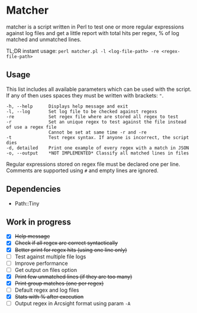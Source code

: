 # Matcher

matcher is a script written in Perl to test one or more regular expressions against log files and get a little report with total hits per regex, % of log matched and unmatched lines.

TL;DR instant usage: `perl matcher.pl -l <log-file-path> -re <regex-file-path>`

## Usage

This list includes all available parameters which can be used with the script. If any of then uses spaces they must be written with brackets: `"`.

```
-h, --help      Displays help message and exit
-l, --log       Set log file to be checked against regexs
-re             Set regex file where are stored all regex to test
-r              Set an unique regex to test against the file instead of use a regex file
                Cannot be set at same time -r and -re
-t              Test regex syntax. If anyone is incorrect, the script dies
-d, detailed    Print one example of every regex with a match in JSON
-o, --output    *NOT IMPLEMENTED* Classify all matched lines in files
```

Regular expressions stored on regex file must be declared one per line. Comments are supported using `#` and empty lines are ignored.

## Dependencies

* Path::Tiny

## Work in progress

- [x] ~~Help message~~
- [x] ~~Check if all regex are correct syntactically~~
- [x] ~~Better print for regex hits (using one line only)~~
- [ ] Test against multiple file logs
- [ ] Improve performance
- [ ] Get output on files option
- [x] ~~Print few unmatched lines (if they are too many)~~
- [x] ~~Print group matches (one per regex)~~
- [ ] Default regex and log files
- [x] ~~Stats with % after execution~~
- [ ] Output regex in Arcsight format using param `-A`
